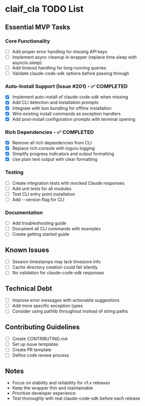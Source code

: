 # claif_cla TODO List

## Essential MVP Tasks

### Core Functionality
- [ ] Add proper error handling for missing API keys
- [ ] Implement async cleanup in wrapper (replace time.sleep with asyncio.sleep)
- [ ] Add timeout handling for long-running queries
- [ ] Validate claude-code-sdk options before passing through

### Auto-Install Support (Issue #201) - ✅ COMPLETED
- [x] Implement auto-install of claude-code-sdk when missing
- [x] Add CLI detection and installation prompts
- [x] Integrate with bun bundling for offline installation
- [x] Wire existing install commands as exception handlers
- [x] Add post-install configuration prompts with terminal opening

### Rich Dependencies - ✅ COMPLETED
- [x] Remove all rich dependencies from CLI
- [x] Replace rich.console with loguru logging
- [x] Simplify progress indicators and output formatting
- [x] Use plain text output with clear formatting

### Testing
- [ ] Create integration tests with mocked Claude responses
- [ ] Add unit tests for all modules
- [ ] Test CLI entry point installation
- [ ] Add --version flag for CLI

### Documentation
- [ ] Add troubleshooting guide
- [ ] Document all CLI commands with examples
- [ ] Create getting started guide

## Known Issues
- [ ] Session timestamps may lack timezone info
- [ ] Cache directory creation could fail silently
- [ ] No validation for claude-code-sdk responses

## Technical Debt
- [ ] Improve error messages with actionable suggestions
- [ ] Add more specific exception types
- [ ] Consider using pathlib throughout instead of string paths

## Contributing Guidelines

- [ ] Create CONTRIBUTING.md
- [ ] Set up issue templates
- [ ] Create PR template
- [ ] Define code review process

## Notes

- Focus on stability and reliability for v1.x releases
- Keep the wrapper thin and maintainable
- Prioritize developer experience
- Test thoroughly with real claude-code-sdk before each release